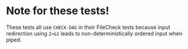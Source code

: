 # Note for these tests!

These tests all use `CHECK-DAG` in their FileCheck tests because input 
redirection using `2>&1` leads to non-deterministically ordered input when piped.
